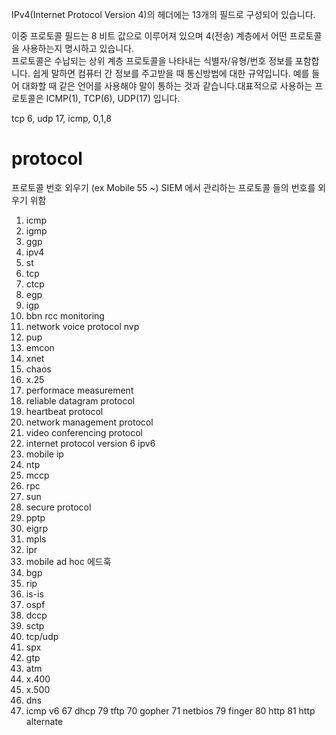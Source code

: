 IPv4(Internet Protocol Version 4)의 헤더에는 13개의 필드로 구성되어 있습니다.      

이중 프로토콜 필드는 8 비트 값으로 이루어져 있으며 4(전송) 계층에서 어떤 프로토콜을 사용하는지 명시하고 있습니다.         
프로토콜은 수납되는 상위 계층 프로토콜을 나타내는 식별자/유형/번호 정보를 포함합니다. 쉽게 말하면 컴퓨터 간 정보를 주고받을 때 통신방법에 대한 규약입니다. 
예를 들어 대화할 때 같은 언어를 사용해야 말이 통하는 것과 같습니다.대표적으로 사용하는 프로토콜은 ICMP(1), TCP(6), UDP(17) 입니다.    

tcp 6, udp 17, icmp, 0,1,8

# protocol
프로토콜 번호 외우기 (ex Mobile 55 ~)
SIEM 에서 관리하는 프로토콜 들의 번호를 외우기 위함
1. icmp
2. igmp
3. ggp
4. ipv4
5. st
6. tcp
7. ctcp
8. egp
9. igp
10. bbn rcc monitoring
11. network voice protocol nvp
12. pup
13. emcon
14. xnet
15. chaos
16. x.25
17. performace measurement
18. reliable datagram protocol
19. heartbeat protocol
20. network management protocol
21. video conferencing protocol
22. internet protocol version 6 ipv6
23. mobile ip
24. ntp
25. mccp
26. rpc
27. sun
28. secure protocol
29. pptp
30. eigrp
31. mpls
32. ipr
33. mobile ad hoc 에드훅
34. bgp
35. rip
36. is-is
37. ospf
38. dccp
39. sctp
40. tcp/udp
41. spx
42. gtp
43. atm
44. x.400
45. x.500
53. dns
58. icmp v6
67 dhcp
79 tftp
70 gopher
71 netbios
79 finger
80 http
81 http alternate
